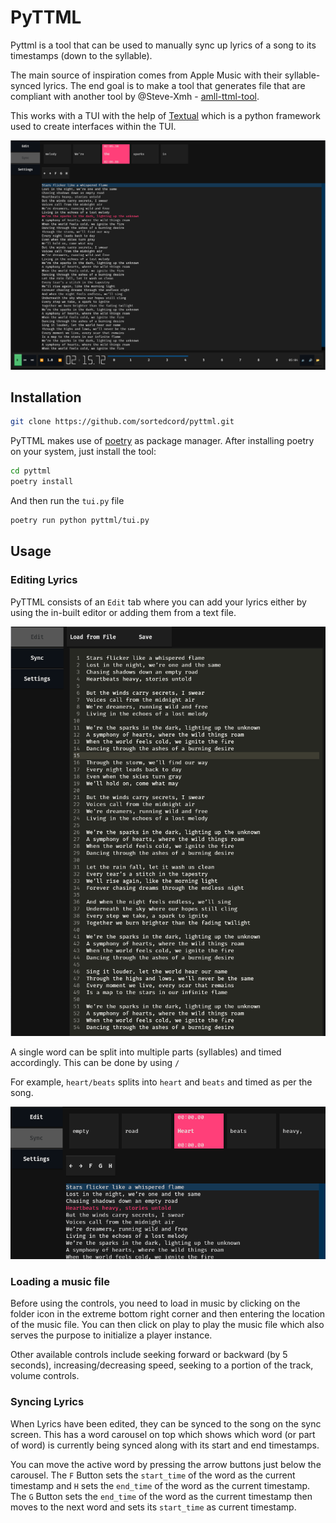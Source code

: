 # PyTTML

Pyttml is a tool that can be used to manually sync up lyrics of a song to its timestamps (down to the syllable). 

The main source of inspiration comes from Apple Music with their syllable-synced lyrics. The end goal is to make a tool that generates file that are compliant with another tool by @Steve-Xmh - [amll-ttml-tool](https://github.com/Steve-xmh/amll-ttml-tool).

This works with a TUI with the help of [Textual](https://github.com/Textualize/textual) which is a python framework used to create interfaces within the TUI.

![Sync Screen](docs/assets/img/demo_sync.png)

## Installation

```sh
git clone https://github.com/sortedcord/pyttml.git
```

PyTTML makes use of [poetry](https://python-poetry.org/docs/#installing-with-the-official-installer) as package manager. After installing poetry on your system, just install the tool:

```sh
cd pyttml
poetry install
```

And then run the `tui.py` file

```sh
poetry run python pyttml/tui.py
```

## Usage

### Editing Lyrics

PyTTML consists of an `Edit` tab where you can add your lyrics either by using the in-built editor or adding them from a text file.

![Edit Lyrics](docs/assets/img/edit_lyrics.png)

A single word can be split into multiple parts (syllables) and timed accordingly. This can be done by using `/`

For example, `heart/beats` splits into `heart` and `beats` and timed as per the song.

![Split Words in Sync](docs/assets/img/word_split.png)

### Loading a music file

Before using the controls, you need to load in music by clicking on the folder icon in the extreme bottom right corner and then entering the location of the music file. You can then click on play to play the music file which also serves the purpose to initialize a player instance.

Other available controls include seeking forward or backward (by 5 seconds), increasing/decreasing speed, seeking to a portion of the track, volume controls.

### Syncing Lyrics

When Lyrics have been edited, they can be synced to the song on the sync screen. This has a word carousel on top which shows which word (or part of word) is currently being synced along with its start and end timestamps.

You can move the active word by pressing the arrow buttons just below the carousel. The `F` Button sets the `start_time` of the word as the current timestamp and `H` sets the `end_time` of the word as the current timestamp. The `G` Button sets the `end_time` of the word as the current timestamp then moves to the next word and sets its `start_time` as current timestamp.